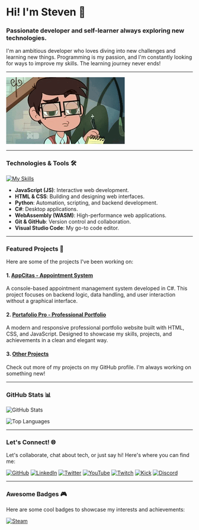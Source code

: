 # Hi! I'm Steven 👋

### Passionate developer and self-learner always exploring new technologies.

I'm an ambitious developer who loves diving into new challenges and learning new things. Programming is my passion, and I'm constantly looking for ways to improve my skills. The learning journey never ends!

---

![This isn't Working](assets/This_isnt_Working.gif)

---


### Technologies & Tools 🛠️

[![My Skills](https://skillicons.dev/icons?i=js,html,css,python,cs,wasm,git,github,vscode)](https://skillicons.dev)

- **JavaScript (JS)**: Interactive web development.
- **HTML & CSS**: Building and designing web interfaces.
- **Python**: Automation, scripting, and backend development.
- **C#**: Desktop applications.
- **WebAssembly (WASM)**: High-performance web applications.
- **Git & GitHub**: Version control and collaboration.
- **Visual Studio Code**: My go-to code editor.

---

### Featured Projects 🚀

Here are some of the projects I've been working on:

#### 1. [AppCitas - Appointment System](https://github.com/Enigma1x/AppCitas-Tarea-SinInterfaz)
A console-based appointment management system developed in C#. This project focuses on backend logic, data handling, and user interaction without a graphical interface.

#### 2. [Portafolio Pro - Professional Portfolio](https://github.com/Enigma1x/Portafolio-Pro)
A modern and responsive professional portfolio website built with HTML, CSS, and JavaScript. Designed to showcase my skills, projects, and achievements in a clean and elegant way.

#### 3. [Other Projects](https://github.com/Enigma1x?tab=repositories)
Check out more of my projects on my GitHub profile. I'm always working on something new!

---

### GitHub Stats 📊

![GitHub Stats](https://github-readme-stats.vercel.app/api?username=Enigma1x&show_icons=true&theme=radical)

![Top Languages](https://github-readme-stats.vercel.app/api/top-langs/?username=Enigma1x&layout=compact&theme=radical)

---

### Let's Connect! 🌐

Let's collaborate, chat about tech, or just say hi! Here's where you can find me:

[![GitHub](https://img.shields.io/badge/GitHub-Enigma1x-100000?style=for-the-badge&logo=github&logoColor=white)](https://github.com/Enigma1x)
[![LinkedIn](https://img.shields.io/badge/LinkedIn-Enigma1x-0077B5?style=for-the-badge&logo=linkedin&logoColor=white)](https://www.linkedin.com/in/enigma1x/)
[![Twitter](https://img.shields.io/badge/Twitter-Enigma1x-1DA1F2?style=for-the-badge&logo=twitter&logoColor=white)](https://twitter.com/Enigma1x)
[![YouTube](https://img.shields.io/badge/YouTube-Enigma1x-FF0000?style=for-the-badge&logo=youtube&logoColor=white)](https://www.youtube.com/@@Enigma1xyt)
[![Twitch](https://img.shields.io/badge/Twitch-Enigma1x-9146FF?style=for-the-badge&logo=twitch&logoColor=white)](https://www.twitch.tv/Enigma1x)
[![Kick](https://img.shields.io/badge/Kick-Enigma1x-53FC18?style=for-the-badge&logo=kick&logoColor=black)](https://kick.com/Enigma1x)
[![Discord](https://img.shields.io/badge/Discord-Enigma1x-5865F2?style=for-the-badge&logo=discord&logoColor=white)](https://discord.com/users/Enigma1x)

---

### Awesome Badges 🎮

Here are some cool badges to showcase my interests and achievements:

[![Steam](https://img.shields.io/badge/Steam-000000?style=for-the-badge&logo=steam&logoColor=white)](https://steamcommunity.com/id/Enigma1x)

